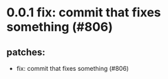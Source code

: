 # 0.0.1 fix: commit that fixes something (#806)

## patches:
* fix: commit that fixes something (#806)

